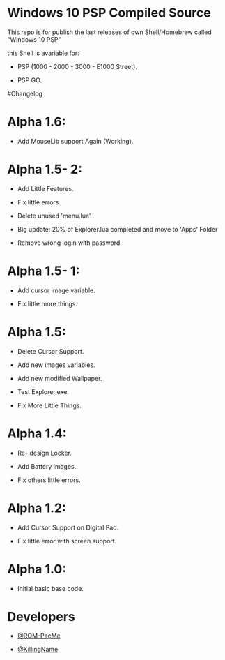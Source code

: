 # Windows 10 PSP Compiled Source

This repo is for publish the last releases of own Shell/Homebrew called "Windows 10 PSP"

this Shell is avariable for:
 
 - PSP (1000 -  2000 -  3000 -  E1000 Street).
 
 - PSP GO.
  

#Changelog

# Alpha 1.6:

- Add MouseLib support Again (Working).

# Alpha 1.5- 2:

 - Add Little Features.

 - Fix little errors.

 - Delete unused 'menu.lua'

 - Big update: 20% of Explorer.lua completed and move to 'Apps' Folder

 - Remove wrong login with password.

# Alpha 1.5- 1:

 - Add cursor image variable.

 - Fix little more things.

# Alpha 1.5:

 - Delete Cursor Support.

 - Add new images variables.

 - Add new modified Wallpaper.

 - Test Explorer.exe.

 - Fix More Little Things.

# Alpha 1.4:

 - Re- design Locker.

 - Add Battery images.

 - Fix others little errors. 

# Alpha 1.2:

 - Add Cursor Support on Digital Pad.

 - Fix little error with screen support.

# Alpha 1.0:

 - Initial basic base code.


# Developers

 - [@ROM-PacMe](https://github.com/ROM-PacMe)

 - [@KillingName](https://github.com/KillingName)